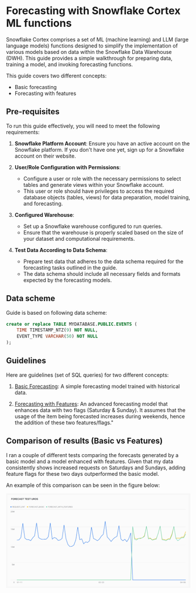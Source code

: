 # Forecasting with Snowflake Cortex ML functions

Snowflake Cortex comprises a set of ML (machine learning) and LLM (large language models) functions designed to simplify the implementation of various models based on data within the Snowflake Data Warehouse (DWH). This guide provides a simple walkthrough for preparing data, training a model, and invoking forecasting functions.

This guide covers two different concepts:

- Basic forecasting
- Forecasting with features

## Pre-requisites

To run this guide effectively, you will need to meet the following requirements:

1. **Snowflake Platform Account**: Ensure you have an active account on the Snowflake platform. If you don't have one yet, sign up for a Snowflake account on their website.

2. **User/Role Configuration with Permissions**:
   - Configure a user or role with the necessary permissions to select tables and generate views within your Snowflake account.
   - This user or role should have privileges to access the required database objects (tables, views) for data preparation, model training, and forecasting.

3. **Configured Warehouse**:
   - Set up a Snowflake warehouse configured to run queries. 
   - Ensure that the warehouse is properly scaled based on the size of your dataset and computational requirements.

4. **Test Data According to Data Schema**:
   - Prepare test data that adheres to the data schema required for the forecasting tasks outlined in the guide.
   - The data schema should include all necessary fields and formats expected by the forecasting models.


## Data scheme

Guide is based on following data scheme:
```sql
create or replace TABLE MYDATABASE.PUBLIC.EVENTS (
	TIME TIMESTAMP_NTZ(9) NOT NULL,
	EVENT_TYPE VARCHAR(50) NOT NULL
);
```
## Guidelines

Here are guidelines (set of SQL queries) for two different concepts:

1. [Basic Forecasting](basic-forecasting.sql): A simple forecasting model trained with historical data.

2. [Forecasting with Features](forecasting-with-features.sql): An advanced forecasting model that enhances data with two flags (Saturday & Sunday). It assumes that the usage of the item being forecasted increases during weekends, hence the addition of these two features/flags."

## Comparison of results (Basic vs Features)

I ran a couple of different tests comparing the forecasts generated by a basic model and a model enhanced with features. Given that my data consistently shows increased requests on Saturdays and Sundays, adding feature flags for these two days outperformed the basic model.

An example of this comparison can be seen in the figure below:

![Benchmark - Basic vs Advanced (with features) forecasting](benchmark.png)